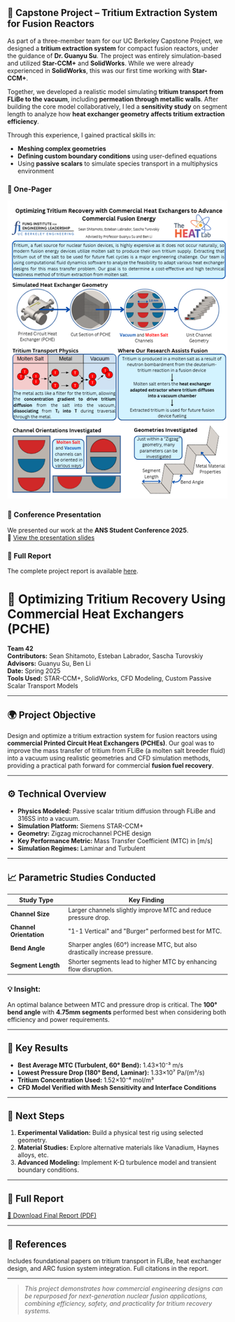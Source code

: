 ## 🔬 Capstone Project – Tritium Extraction System for Fusion Reactors

As part of a three-member team for our UC Berkeley Capstone Project, we designed a **tritium extraction system** for compact fusion reactors, under the guidance of **Dr. Guanyu Su**. The project was entirely simulation-based and utilized **Star-CCM+** and **SolidWorks**. While we were already experienced in **SolidWorks**, this was our first time working with **Star-CCM+**.

Together, we developed a realistic model simulating **tritium transport from FLiBe to the vacuum**, including **permeation through metallic walls**. After building the core model collaboratively, I led a **sensitivity study** on segment length to analyze how **heat exchanger geometry affects tritium extraction efficiency**.

Through this experience, I gained practical skills in:
- **Meshing complex geometries**
- **Defining custom boundary conditions** using user-defined equations
- Using **passive scalars** to simulate species transport in a multiphysics environment

### 🧾 One-Pager
![Screenshot](onepager.png)

### 🎤 Conference Presentation
We presented our work at the **ANS Student Conference 2025**.  
📎 [View the presentation slides](./ANS.pdf)

### 📄 Full Report
The complete project report is available [here](./Project_Tritium_Extraction_FinalReport_2025.pdf).

# 🔬 Optimizing Tritium Recovery Using Commercial Heat Exchangers (PCHE)

**Team 42**  
**Contributors:** Sean Shitamoto, Esteban Labrador, Sascha Turovskiy  
**Advisors:** Guanyu Su, Ben Li  
**Date:** Spring 2025  
**Tools Used:** STAR-CCM+, SolidWorks, CFD Modeling, Custom Passive Scalar Transport Models

---

## 🌍 Project Objective

Design and optimize a tritium extraction system for fusion reactors using **commercial Printed Circuit Heat Exchangers (PCHEs)**. Our goal was to improve the mass transfer of tritium from FLiBe (a molten salt breeder fluid) into a vacuum using realistic geometries and CFD simulation methods, providing a practical path forward for commercial **fusion fuel recovery**.

---

## ⚙️ Technical Overview

- **Physics Modeled:** Passive scalar tritium diffusion through FLiBe and 316SS into a vacuum.
- **Simulation Platform:** Siemens STAR-CCM+
- **Geometry:** Zigzag microchannel PCHE design
- **Key Performance Metric:** Mass Transfer Coefficient (MTC) in [m/s]
- **Simulation Regimes:** Laminar and Turbulent

---

## 📈 Parametric Studies Conducted

| Study Type               | Key Finding                                                                 |
|--------------------------|------------------------------------------------------------------------------|
| **Channel Size**         | Larger channels slightly improve MTC and reduce pressure drop.               |
| **Channel Orientation**  | "1-1 Vertical" and "Burger" performed best for MTC.                         |
| **Bend Angle**           | Sharper angles (60°) increase MTC, but also drastically increase pressure.  |
| **Segment Length**       | Shorter segments lead to higher MTC by enhancing flow disruption.           |

### 💡 Insight:
An optimal balance between MTC and pressure drop is critical. The **100° bend angle** with **4.75mm segments** performed best when considering both efficiency and power requirements.

---

## 🧪 Key Results

- **Best Average MTC (Turbulent, 60° Bend):** 1.43×10⁻³ m/s  
- **Lowest Pressure Drop (180° Bend, Laminar):** 1.33×10⁷ Pa/(m³/s)
- **Tritium Concentration Used:** 1.52×10⁻⁴ mol/m³  
- **CFD Model Verified with Mesh Sensitivity and Interface Conditions**

---

## 🔄 Next Steps

1. **Experimental Validation:** Build a physical test rig using selected geometry.
2. **Material Studies:** Explore alternative materials like Vanadium, Haynes alloys, etc.
3. **Advanced Modeling:** Implement K-Ω turbulence model and transient boundary conditions.

---

## 📄 Full Report

[📘 Download Final Report (PDF)](./Project_Tritium_Extraction_FinalReport_2025%20(1).pdf)

---

## 🔗 References

Includes foundational papers on tritium transport in FLiBe, heat exchanger design, and ARC fusion system integration. Full citations in the report.

---

> _This project demonstrates how commercial engineering designs can be repurposed for next-generation nuclear fusion applications, combining efficiency, safety, and practicality for tritium recovery systems._
